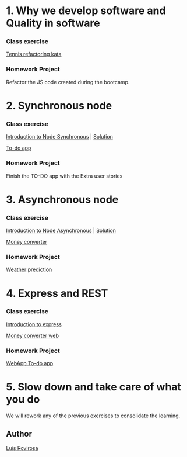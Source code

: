 # 1. Why we develop software and Quality in software
### Class exercise
[Tennis refactoring kata](tennis-refactoring-kata)

### Homework Project
Refactor the JS code created during the bootcamp.

# 2. Synchronous node
### Class exercise
[Introduction to Node Synchronous](node-synchronous) | [Solution](https://github.com/CodiumTeam/node-express-introduction/tree/solution/node-synchronous)

[To-do app](todo-app)

### Homework Project
Finish the TO-DO app with the Extra user stories

# 3. Asynchronous node
### Class exercise
[Introduction to Node Asynchronous](node-asynchronous) | [Solution](https://github.com/CodiumTeam/node-express-introduction/tree/solution/node-asynchronous)

[Money converter](money-converter)

### Homework Project
[Weather prediction](weather-prediction)

# 4. Express and REST
### Class exercise
[Introduction to express](express)

[Money converter web](money-converter-web)

### Homework Project
[WebApp To-do app](todo-app-web)

# 5. Slow down and take care of what you do
We will rework any of the previous exercises to consolidate the learning.  

## Author
[Luis Rovirosa](https://twitter.com/luisrovirosa)
